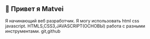 ## 👋 Привет я Matvei
Я начинающий веб разработчик.
Я могу использовать html css javascript.
HTMLS,CSS3,JAVASCRIPT(ОСНОВЫ)
работа с разными инструментами.
git,github



